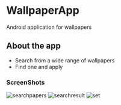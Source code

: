 # WallpaperApp
Android application for wallpapers

## About the app
- Search from a wide range of wallpapers
- Find one and apply

### ScreenShots

![searchpapers](https://user-images.githubusercontent.com/43600925/120889279-28d71680-c5b1-11eb-862e-03586bcc873b.png "Search Screen")
![searchresult](https://user-images.githubusercontent.com/43600925/120889296-39878c80-c5b1-11eb-9551-68a6dccf1e2e.png "Results/Wallpapers screen")
![set](https://user-images.githubusercontent.com/43600925/120889301-43a98b00-c5b1-11eb-802b-e8ad8c8bc07a.png "Apply Wallpaper Screen")
